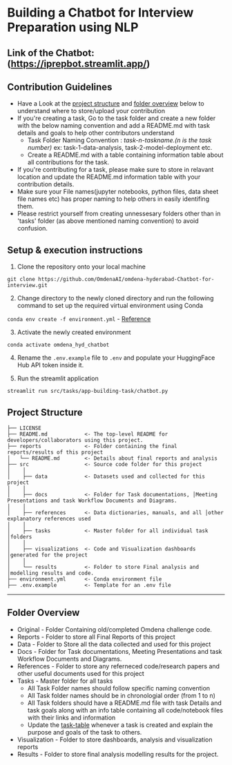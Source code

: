 # Building a Chatbot for Interview Preparation using NLP
## Link of the Chatbot: (https://iprepbot.streamlit.app/)

## Contribution Guidelines
- Have a Look at the [project structure](#project-structure) and [folder overview](#folder-overview) below to understand where to store/upload your contribution
- If you're creating a task, Go to the task folder and create a new folder with the below naming convention and add a README.md with task details and goals to help other contributors understand
    - Task Folder Naming Convention : _task-n-taskname.(n is the task number)_  ex: task-1-data-analysis, task-2-model-deployment etc.
    - Create a README.md with a table containing information table about all contributions for the task.
- If you're contributing for a task, please make sure to store in relavant location and update the README.md information table with your contribution details.
- Make sure your File names(jupyter notebooks, python files, data sheet file names etc) has proper naming to help others in easily identifing them.
- Please restrict yourself from creating unnessesary folders other than in 'tasks' folder (as above mentioned naming convention) to avoid confusion. 

## Setup & execution instructions

1. Clone the repository onto your local machine

`git clone https://github.com/OmdenaAI/omdena-hyderabad-Chatbot-for-interview.git`

2. Change directory to the newly cloned directory and run the following command to set up the required virtual environment using Conda

`conda env create -f environment.yml` - [Reference](https://docs.conda.io/projects/conda/en/stable/user-guide/tasks/manage-environments.html#creating-an-environment-from-an-environment-yml-file)

3. Activate the newly created environment

`conda activate omdena_hyd_chatbot`

4. Rename the `.env.example` file to `.env` and populate your HuggingFace Hub API token inside it.

4. Run the streamlit application

`streamlit run src/tasks/app-building-task/chatbot.py`

## Project Structure

    ├── LICENSE
    ├── README.md            <- The top-level README for developers/collaborators using this project.
    ├── reports              <- Folder containing the final reports/results of this project
    │   └── README.md        <- Details about final reports and analysis
    ├── src                  <- Source code folder for this project
    │    │
    │    ├── data            <- Datasets used and collected for this project
    │    │   
    │    ├── docs            <- Folder for Task documentations, │Meeting Presentations and task Workflow Documents and Diagrams.
    │    │
    │    ├── references      <- Data dictionaries, manuals, and all │other explanatory references used 
    │    │
    │    ├── tasks           <- Master folder for all individual task │folders
    │    │
    │    ├── visualizations  <- Code and Visualization dashboards │generated for the project
    │    │
    │    └── results         <- Folder to store Final analysis and │modelling results and code.
    ├── environment.yml      <- Conda environment file 
    ├── .env.example         <- Template for an .env file
--------

## Folder Overview

- Original          - Folder Containing old/completed Omdena challenge code.
- Reports           - Folder to store all Final Reports of this project
- Data              - Folder to Store all the data collected and used for this project 
- Docs              - Folder for Task documentations, Meeting Presentations and task Workflow Documents and Diagrams.
- References        - Folder to store any referneced code/research papers and other useful documents used for this project
- Tasks             - Master folder for all tasks
  - All Task Folder names should follow specific naming convention
  - All Task folder names should be in chronologial order (from 1 to n)
  - All Task folders should have a README.md file with task Details and task goals along with an info table containing all code/notebook files with their links and information
  - Update the [task-table](./src/tasks/README.md#task-table) whenever a task is created and explain the purpose and goals of the task to others.
- Visualization     - Folder to store dashboards, analysis and visualization reports
- Results           - Folder to store final analysis modelling results for the project.


